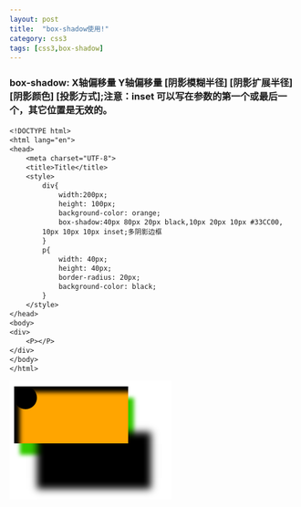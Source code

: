 ```yaml
---
layout: post
title:  "box-shadow使用!"
category: css3
tags: [css3,box-shadow]
---
```


### box-shadow: X轴偏移量 Y轴偏移量 [阴影模糊半径] [阴影扩展半径] [阴影颜色] [投影方式];注意：inset 可以写在参数的第一个或最后一个，其它位置是无效的。

```
<!DOCTYPE html>
<html lang="en">
<head>
    <meta charset="UTF-8">
    <title>Title</title>
    <style>
        div{
            width:200px;
            height: 100px;
            background-color: orange;
            box-shadow:40px 80px 20px black,10px 20px 10px #33CC00,
        10px 10px 10px inset;多阴影边框
        }
        p{
            width: 40px;
            height: 40px;
            border-radius: 20px;
            background-color: black;
        }
    </style>
</head>
<body>
<div>
    <P></P>
</div>
</body>
</html>
```

![image](/images/2017-06-08-box-shadow.PNG)